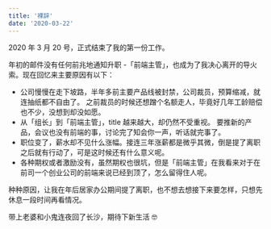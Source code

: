 ```yaml
---
title: '裸辞'
date: '2020-03-22'
---
```


<!-- excerpt -->

2020 年 3 月 20 号，正式结束了我的第一份工作。

年初的邮件没有任何前兆地通知升职 -「前端主管」，也成为了我决心离开的导火索。现在回忆来主要原因有以下：

- 公司慢慢在走下坡路，半年多前主要产品线被封禁，公司裁员，预算缩减，就连抽纸都不自由了。
  之前裁员的时候还想蹭个名额走人，毕竟好几年工龄赔偿也不少，没想到却没如愿。
- 从「组长」到「前端主管」，title 越来越大，却仍然不受重视。
  要推新的产品，会议也没有前端的事，讨论完了知会你一声，听话就完事了。
- 职位变了，薪水却不见什么涨幅。接连三年涨薪都是微乎其微，倒是提了离职之后就有行动了，可是这时候还有什么意义呢。
- 各种期权或者激励没有，虽然期权也很坑，但是「前端主管」在我看来对于在前司一个创业公司的前端来说已经到顶了，怎么留得住人呢。

种种原因，让我在年后居家办公期间提了离职，也不想去想接下来要怎样，只想先休息一段时间再看情况。

带上老婆和小鬼连夜回了长沙，期待下新生活 🤓
